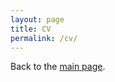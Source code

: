 ```yaml
---
layout: page
title: CV
permalink: /cv/
---
```


<object data="../CV/Reuben Tamakloe - CV.pdf" width="1000" height="1000" type='application/pdf'></object>




Back to the [main page](https://drtamakloe.github.io/).
